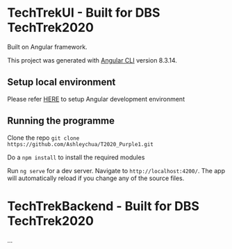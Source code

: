 # TechTrekUI - Built for DBS TechTrek2020

Built on Angular framework.

This project was generated with [Angular CLI](https://github.com/angular/angular-cli) version 8.3.14.

## Setup local environment

Please refer [HERE](https://angular.io/guide/setup-local) to setup Angular development environment

## Running the programme

Clone the repo `git clone https://github.com/Ashleychua/T2020_Purple1.git`

Do a `npm install` to install the required modules

Run `ng serve` for a dev server. Navigate to `http://localhost:4200/`. The app will automatically reload if you change any of the source files.

# TechTrekBackend - Built for DBS TechTrek2020

...
